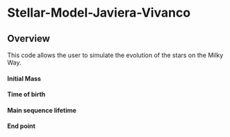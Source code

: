 # Stellar-Model-Javiera-Vivanco

## Overview

This code allows the user to simulate the evolution of the stars on the Milky Way.

#### Initial Mass

#### Time of birth

#### Main sequence lifetime

#### End point
